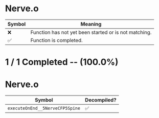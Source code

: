 # Nerve.o
| Symbol | Meaning 
| ------------- | ------------- 
| :x: | Function has not yet been started or is not matching. 
| :white_check_mark: | Function is completed. 


# 1 / 1 Completed -- (100.0%)
# Nerve.o
| Symbol | Decompiled? |
| ------------- | ------------- |
| `executeOnEnd__5NerveCFP5Spine` | :white_check_mark: |
